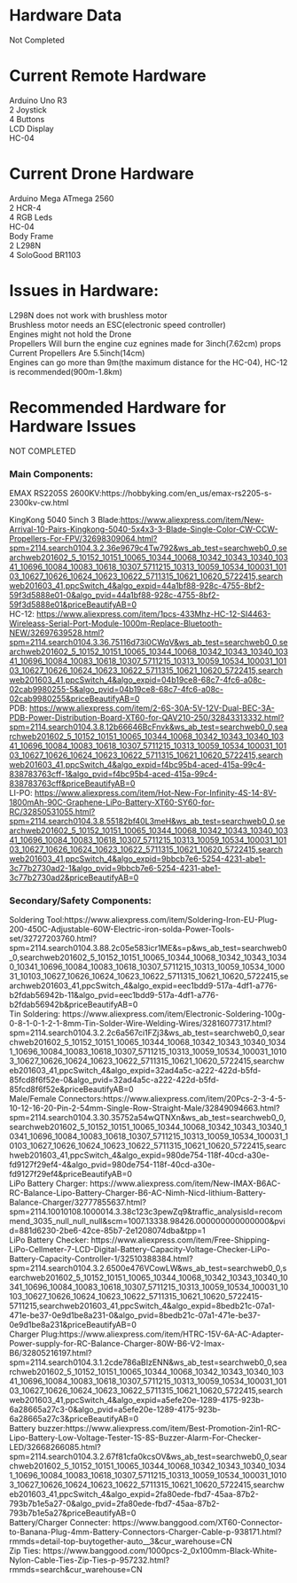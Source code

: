 # Hardware Data

Not Completed

# Current Remote Hardware<br />
Arduino Uno R3 <br />
2 Joystick<br />
4 Buttons<br />
LCD Display<br />
HC-04<br />

# Current Drone Hardware<br />
Arduino Mega ATmega 2560<br />
2 HCR-4 <br />
4 RGB Leds<br />
HC-04<br />
Body Frame<br />
2 L298N<br />
4 SoloGood BR1103<br />

# Issues in Hardware:<br />
L298N does not work with brushless motor<br />
Brushless motor needs an ESC(electronic speed controller)<br />
Engines might not hold the Drone<br />
Propellers Will burn the engine cuz egnines made for 3inch(7.62cm) props<br />
Current Propellers Are 5.5inch(14cm)<br />
Engines can go more than 9m(the maximum distance for the HC-04), HC-12 is recommended(900m-1.8km)<br/>
# Recommended Hardware for Hardware Issues<br />
NOT COMPLETED<br/>
<h3>Main Components:</h3>
EMAX RS2205S 2600KV:https://hobbyking.com/en_us/emax-rs2205-s-2300kv-cw.html<br/>

KingKong 5040 5inch 3 Blade:https://www.aliexpress.com/item/New-Arrival-10-Pairs-Kingkong-5040-5x4x3-3-Blade-Single-Color-CW-CCW-Propellers-For-FPV/32698309064.html?spm=2114.search0104.3.2.36e9679c4Tw792&ws_ab_test=searchweb0_0,searchweb201602_5_10152_10151_10065_10344_10068_10342_10343_10340_10341_10696_10084_10083_10618_10307_5711215_10313_10059_10534_100031_10103_10627_10626_10624_10623_10622_5711315_10621_10620_5722415,searchweb201603_41,ppcSwitch_4&algo_expid=44a1bf88-928c-4755-8bf2-59f3d5888e01-0&algo_pvid=44a1bf88-928c-4755-8bf2-59f3d5888e01&priceBeautifyAB=0<br/>
HC-12: https://www.aliexpress.com/item/1pcs-433Mhz-HC-12-SI4463-Wireleass-Serial-Port-Module-1000m-Replace-Bluetooth-NEW/32697639528.html?spm=2114.search0104.3.36.75116d73i0CWqV&ws_ab_test=searchweb0_0,searchweb201602_5_10152_10151_10065_10344_10068_10342_10343_10340_10341_10696_10084_10083_10618_10307_5711215_10313_10059_10534_100031_10103_10627_10626_10624_10623_10622_5711315_10621_10620_5722415,searchweb201603_41,ppcSwitch_4&algo_expid=04b19ce8-68c7-4fc6-a08c-02cab9980255-5&algo_pvid=04b19ce8-68c7-4fc6-a08c-02cab9980255&priceBeautifyAB=0<br/>
PDB: https://www.aliexpress.com/item/2-6S-30A-5V-12V-Dual-BEC-3A-PDB-Power-Distribution-Board-XT60-for-QAV210-250/32843313332.html?spm=2114.search0104.3.8.12b66646BcFnvk&ws_ab_test=searchweb0_0,searchweb201602_5_10152_10151_10065_10344_10068_10342_10343_10340_10341_10696_10084_10083_10618_10307_5711215_10313_10059_10534_100031_10103_10627_10626_10624_10623_10622_5711315_10621_10620_5722415,searchweb201603_41,ppcSwitch_4&algo_expid=f4bc95b4-aced-415a-99c4-838783763cff-1&algo_pvid=f4bc95b4-aced-415a-99c4-838783763cff&priceBeautifyAB=0<br/>
LI-PO: https://www.aliexpress.com/item/Hot-New-For-Infinity-4S-14-8V-1800mAh-90C-Graphene-LiPo-Battery-XT60-SY60-for-RC/32850531055.html?spm=2114.search0104.3.8.55182bf40L3meH&ws_ab_test=searchweb0_0,searchweb201602_5_10152_10151_10065_10344_10068_10342_10343_10340_10341_10696_10084_10083_10618_10307_5711215_10313_10059_10534_100031_10103_10627_10626_10624_10623_10622_5711315_10621_10620_5722415,searchweb201603_41,ppcSwitch_4&algo_expid=9bbcb7e6-5254-4231-abe1-3c77b2730ad2-1&algo_pvid=9bbcb7e6-5254-4231-abe1-3c77b2730ad2&priceBeautifyAB=0<br/>

<h3>Secondary/Safety Components:</h3>
Soldering Tool:https://www.aliexpress.com/item/Soldering-Iron-EU-Plug-200-450C-Adjustable-60W-Electric-iron-solda-Power-Tools-set/32727203760.html?spm=2114.search0104.3.88.2c05e583icr1ME&s=p&ws_ab_test=searchweb0_0,searchweb201602_5_10152_10151_10065_10344_10068_10342_10343_10340_10341_10696_10084_10083_10618_10307_5711215_10313_10059_10534_100031_10103_10627_10626_10624_10623_10622_5711315_10621_10620_5722415,searchweb201603_41,ppcSwitch_4&algo_expid=eec1bdd9-517a-4df1-a776-b2fdab56942b-11&algo_pvid=eec1bdd9-517a-4df1-a776-b2fdab56942b&priceBeautifyAB=0<br/>
Tin Soldering: https://www.aliexpress.com/item/Electronic-Soldering-100g-0-8-1-0-1-2-1-8mm-Tin-Solder-Wire-Welding-Wires/32816077317.html?spm=2114.search0104.3.2.2c6a567ci1FZj3&ws_ab_test=searchweb0_0,searchweb201602_5_10152_10151_10065_10344_10068_10342_10343_10340_10341_10696_10084_10083_10618_10307_5711215_10313_10059_10534_100031_10103_10627_10626_10624_10623_10622_5711315_10621_10620_5722415,searchweb201603_41,ppcSwitch_4&algo_expid=32ad4a5c-a222-422d-b5fd-85fcd8f6f52e-0&algo_pvid=32ad4a5c-a222-422d-b5fd-85fcd8f6f52e&priceBeautifyAB=0<br/>
Male/Female Connectors:https://www.aliexpress.com/item/20Pcs-2-3-4-5-10-12-16-20-Pin-2-54mm-Single-Row-Straight-Male/32849094663.html?spm=2114.search0104.3.30.35752a54wQTNXn&ws_ab_test=searchweb0_0,searchweb201602_5_10152_10151_10065_10344_10068_10342_10343_10340_10341_10696_10084_10083_10618_10307_5711215_10313_10059_10534_100031_10103_10627_10626_10624_10623_10622_5711315_10621_10620_5722415,searchweb201603_41,ppcSwitch_4&algo_expid=980de754-118f-40cd-a30e-fd9127f29ef4-4&algo_pvid=980de754-118f-40cd-a30e-fd9127f29ef4&priceBeautifyAB=0<br/>
LiPo Battery Charger: https://www.aliexpress.com/item/New-IMAX-B6AC-RC-Balance-Lipo-Battery-Charger-B6-AC-Nimh-Nicd-lithium-Battery-Balance-Charger/32777855637.html?spm=2114.10010108.1000014.3.38c123c3pewZq9&traffic_analysisId=recommend_3035_null_null_null&scm=1007.13338.98426.000000000000000&pvid=881d6230-2be6-42ce-85b7-2e1208074dba&tpp=1<br/>
LiPo Battery Checker: https://www.aliexpress.com/item/Free-Shipping-LiPo-Cellmeter-7-LCD-Digital-Battery-Capacity-Voltage-Checker-LiPo-Battery-Capacity-Controller-1/32510388384.html?spm=2114.search0104.3.2.6500e476VCowLW&ws_ab_test=searchweb0_0,searchweb201602_5_10152_10151_10065_10344_10068_10342_10343_10340_10341_10696_10084_10083_10618_10307_5711215_10313_10059_10534_100031_10103_10627_10626_10624_10623_10622_5711315_10621_10620_5722415-5711215,searchweb201603_41,ppcSwitch_4&algo_expid=8bedb21c-07a1-471e-be37-0e9d1be8a231-0&algo_pvid=8bedb21c-07a1-471e-be37-0e9d1be8a231&priceBeautifyAB=0<br/>
Charger Plug:https://www.aliexpress.com/item/HTRC-15V-6A-AC-Adapter-Power-supply-for-RC-Balance-Charger-80W-B6-V2-Imax-B6/32805216197.html?spm=2114.search0104.3.1.2cde786aBIzENN&ws_ab_test=searchweb0_0,searchweb201602_5_10152_10151_10065_10344_10068_10342_10343_10340_10341_10696_10084_10083_10618_10307_5711215_10313_10059_10534_100031_10103_10627_10626_10624_10623_10622_5711315_10621_10620_5722415,searchweb201603_41,ppcSwitch_4&algo_expid=a5efe20e-1289-4175-923b-6a28665a27c3-0&algo_pvid=a5efe20e-1289-4175-923b-6a28665a27c3&priceBeautifyAB=0<br/>
Battery buzzer:https://www.aliexpress.com/item/Best-Promotion-2in1-RC-Lipo-Battery-Low-Voltage-Tester-1S-8S-Buzzer-Alarm-For-Checker-LED/32668266085.html?spm=2114.search0104.3.2.67f81cfa0kcsOV&ws_ab_test=searchweb0_0,searchweb201602_5_10152_10151_10065_10344_10068_10342_10343_10340_10341_10696_10084_10083_10618_10307_5711215_10313_10059_10534_100031_10103_10627_10626_10624_10623_10622_5711315_10621_10620_5722415,searchweb201603_41,ppcSwitch_4&algo_expid=2fa80ede-fbd7-45aa-87b2-793b7b1e5a27-0&algo_pvid=2fa80ede-fbd7-45aa-87b2-793b7b1e5a27&priceBeautifyAB=0<br/>
Battery/Charger Connecter: https://www.banggood.com/XT60-Connector-to-Banana-Plug-4mm-Battery-Connectors-Charger-Cable-p-938171.html?rmmds=detail-top-buytogether-auto__3&cur_warehouse=CN<br/>
Zip Ties: https://www.banggood.com/1000pcs-2_0x100mm-Black-White-Nylon-Cable-Ties-Zip-Ties-p-957232.html?rmmds=search&cur_warehouse=CN<br/>
